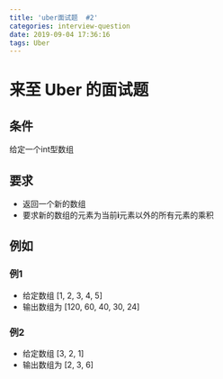 ```yaml
---
title: 'uber面试题  #2'
categories: interview-question
date: 2019-09-04 17:36:16
tags: Uber
---
```

# 来至 Uber 的面试题
## 条件
给定一个int型数组

## 要求
- 返回一个新的数组
- 要求新的数组的元素为当前**i**元素以外的所有元素的乘积

## 例如
### 例1
- 给定数组 [1, 2, 3, 4, 5]  
- 输出数组为 [120, 60, 40, 30, 24]

### 例2
- 给定数组 [3, 2, 1]
- 输出数组为 [2, 3, 6]
